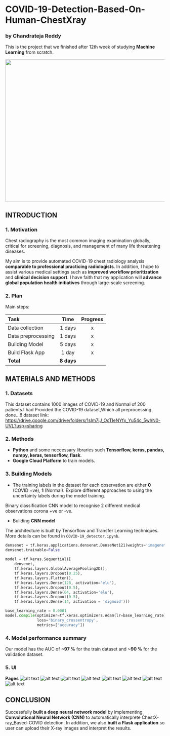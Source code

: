 # COVID-19-Detection-Based-On-Human-ChestXray

### by Chandrateja Reddy

This is the project that we finished after 12th week of studying **Machine Learning** from scratch.

<p align="center">
<img width="880" height="450" src="https://www.google.com/url?sa=i&url=https%3A%2F%2Fwww.accuweather.com%2Fen%2Fhealth-wellness%2Fstudy-on-new-coronavirus-says-warmer-weather-may-slow-covid-19-spread-and-cooler-weather-may-accelerate-it%2F707177&psig=AOvVaw1EzZwtOSfVGIgkwSdWmMhK&ust=1595077438204000&source=images&cd=vfe&ved=0CAIQjRxqFwoTCOCOicKs1OoCFQAAAAAdAAAAABAD">
</p>

## INTRODUCTION
### 1. Motivation
Chest radiography is the most common imaging examination globally, critical for screening, diagnosis, and management of many life threatening diseases. 

My aim is to provide automated COVID-19 chest radiology analysis **comparable to professional practicing radiologists**. In addition, I hope to assist various medical settings such as **improved workflow prioritization** and **clinical decision support**. I have faith that my application will **advance global population health initiatives** through large-scale screening.

### 2. Plan
Main steps:

|Task|Time|Progress|
|:-----------------------------|:------------:|:------------:|
|Data collection |1 days|x|
|Data preprocessing |1 days|x|
|Building Model|5 days|x|
|Build Flask App|1 day|x|
|**Total**|**8 days**||

## MATERIALS AND METHODS
### 1. Datasets
This dataset contains 1000 images of COVID-19 and Normal of 200 patients.I had Provided the COVID-19 dataset,Which all preprocessing done...!!
dataset link: https://drive.google.com/drive/folders/1sIm7jJ_OcTIeNYfx_Yu54c_5whN0-UVL?usp=sharing

### 2. Methods
* **Python** and some neccessary libraries such **Tensorflow, keras, pandas, numpy, keras, tensorflow, flask**.
* **Google Cloud Platform** to train models.

### 3. Building Models
- The training labels in the dataset for each observation are either **0** (COVID +ve), **1** (Normal). Explore different approaches to using the uncertainty labels during the model training.

   
 Binary classification CNN model to recognise 2 different medical observations corona +ve or -ve.
 

* Building **CNN model**

The architecture is built by Tensorflow and Transfer Learning techniques. More details can be found in `COVID-19_detector.ipynb`.

```python
densenet = tf.keras.applications.densenet.DenseNet121(weights='imagenet',input_shape=(224,224,3),include_top=False)
densenet.trainable=False
                                                  
model = tf.keras.Sequential([
    densenet,
    tf.keras.layers.GlobalAveragePooling2D(),
    tf.keras.layers.Dropout(0.25),
    tf.keras.layers.Flatten(),
    tf.keras.layers.Dense(128, activation='elu'),
    tf.keras.layers.Dropout(0.5),
    tf.keras.layers.Dense(64, activation='elu'),
    tf.keras.layers.Dropout(0.5),
    tf.keras.layers.Dense(14, activation = 'sigmoid')])

base_learning_rate = 0.0001
model.compile(optimizer=tf.keras.optimizers.Adam(lr=base_learning_rate),
              loss='binary_crossentropy',
              metrics=["accuracy"])
```

### 4. Model performance summary

Our model has the AUC of **~97 %** for the train dataset and **~90 %** for the validation dataset. 

### 5. UI
**Pages**
![alt text](https://github.com/teja0508/COVID-19-Detection-Based-On-Human-ChestXray/blob/master/app/static/img/background/m1.PNG)
![alt text](https://github.com/teja0508/COVID-19-Detection-Based-On-Human-ChestXray/blob/master/app/static/img/background/m2.PNG)
![alt text](https://github.com/teja0508/COVID-19-Detection-Based-On-Human-ChestXray/blob/master/app/static/img/background/m3.PNG)
![alt text](https://github.com/teja0508/COVID-19-Detection-Based-On-Human-ChestXray/blob/master/app/static/img/background/m4.PNG)
![alt text](https://github.com/teja0508/COVID-19-Detection-Based-On-Human-ChestXray/blob/master/app/static/img/background/m5.PNG)
![alt text](https://github.com/teja0508/COVID-19-Detection-Based-On-Human-ChestXray/blob/master/app/static/img/background/m6.PNG)
![alt text](https://github.com/teja0508/COVID-19-Detection-Based-On-Human-ChestXray/blob/master/app/static/img/background/m7.PNG)
![alt text](https://github.com/teja0508/COVID-19-Detection-Based-On-Human-ChestXray/blob/master/app/static/img/background/m8.PNG)







## CONCLUSION

Successfully **built a deep neural network model** by implementing **Convolutional Neural Network (CNN)** to automatically interprete ChestX-ray_Based-COVID detection.
In addition, we also **built a Flask application** so user can upload their X-ray images and interpret the results.
